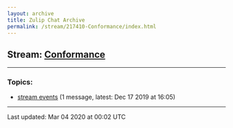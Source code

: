 ```yaml
---
layout: archive
title: Zulip Chat Archive
permalink: /stream/217410-Conformance/index.html
---
```


## Stream: [Conformance](https://hl7webmaster.github.io/zulip-hl7-org/stream/217410-Conformance/index.html)
---

### Topics:

* [stream events](topic/stream.20events.html) (1 message, latest: Dec 17 2019 at 16:05)

<hr><p>Last updated: Mar 04 2020 at 00:02 UTC</p>